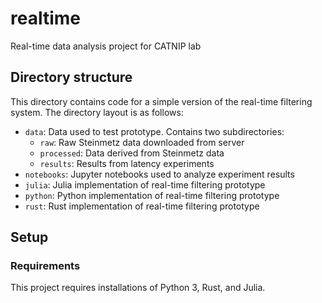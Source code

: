 # realtime

Real-time data analysis project for CATNIP lab

## Directory structure

This directory contains code for a simple version of the real-time filtering system. The directory layout is as follows:

- `data`: Data used to test prototype. Contains two subdirectories:
    - `raw`: Raw Steinmetz data downloaded from server 
    - `processed`: Data derived from Steinmetz data
    - `results`: Results from latency experiments
- `notebooks`: Jupyter notebooks used to analyze experiment results
- `julia`: Julia implementation of real-time filtering prototype
- `python`: Python implementation of real-time filtering prototype
- `rust`: Rust implementation of real-time filtering prototype

## Setup

### Requirements

This project requires installations of Python 3, Rust, and Julia.
